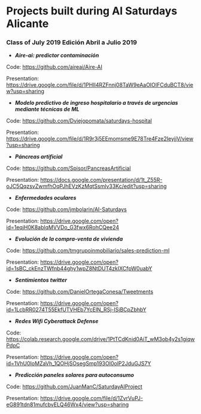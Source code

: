 # Projects built during AI Saturdays Alicante

### Class of July 2019 __Edición Abril a Julio 2019__

+ ***Aire-ai: predictor contaminación***

Code: https://github.com/aireai/Aire-AI

Presentation: https://drive.google.com/file/d/1PHlI4RZFnnj08TaW9eAaOIOIFCduBCT8/view?usp=sharing


+ ***Modelo predictivo de ingreso hospitalario a través de urgencias mediante técnicas de ML***

Code: https://github.com/Dviejopomata/saturdays-hospital

Presentation: https://drive.google.com/file/d/1R9r3j5EEmomsme9E78Tre4Fze2IeyjjV/view?usp=sharing


+ ***Páncreas artificial***

Code: https://github.com/Spisor/PancreasArtificial

Presentation: https://docs.google.com/presentation/d/1t_Z55R-oJC5QqzsvZwmfhOqPJhEVzKzMqtSsmlv33Kc/edit?usp=sharing


+ ***Enfermedades oculares***

Code: https://github.com/jmbolarin/AI-Saturdays

Presentation: https://drive.google.com/open?id=1eqjH0K8ablqMVVDo_G3fwx6RohCQee24


+ ***Evolución de la compra-venta de vivienda***

Code: https://github.com/tmgrupoinmobiliario/sales-prediction-ml

Presentation: https://drive.google.com/open?id=1sBC_ckEnzTWfnb44ghy1wpZ8NtDUT4zkIXCfpW0uabY


+ ***Sentimientos twitter***

Code: https://github.com/DanielOrtegaConesa/Tweetments

Presentation: https://drive.google.com/open?id=1LcbRR0274T55EkfUTVHEb7YcElN_RSj-ISjBCpZbhbY


+ ***Redes Wifi Cyberattack Defense***

Code: https://colab.research.google.com/drive/1PtTCdKnid0AiT_wM3ob4y2s1giqwPdpC

Presentation: https://drive.google.com/open?id=1VhU0IoMZaVh_1QOHjSOsegSmp193OI0olP2JduGJS7Y


+ ***Predicción paneles solares para autoconsumo***

Code: https://github.com/JuanManC/SaturdayAIProject

Presentation: https://drive.google.com/file/d/1ZvrVuPJ-eG891tdn81mufcbvELQ46Wx4/view?usp=sharing


